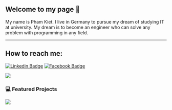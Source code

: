 ## Welcome to my page 👋
My name is Pham Kiet. I live in Germany to pursue my dream of studying IT at university. My dream is to become an engineer who can solve any problem with programming in any field.
____

## How to reach me:
[![Linkedin Badge](https://img.shields.io/badge/-LinkedIn-blue?style=flat-square&logo=Linkedin&logoColor=white&link=https://www.linkedin.com/in/gia-kiệt-phạm-nguyễn-12381a373/)](https://www.linkedin.com/in/gia-kiệt-phạm-nguyễn-12381a373/)
[![Facebook Badge](https://img.shields.io/badge/Facebook-1877F2?style=flat-square&logo=facebook&logoColor=white)](https://www.facebook.com/K.50.10A5)

<a href="https://github.com/kiet/github-readme-stats&show_icons=true">
  <img   src="https://github-readme-stats.vercel.app/api/top-langs/?username=anuraghazra&layout=pie" />
</a>


### 💻 Featured Projects
<a href="https://github.com/phamgiakiet000/Sales_Website/">
  <!-- Change the `github-readme-stats.anuraghazra1.vercel.app` to `github-readme-stats.vercel.app`  -->
  <img align="center" src="https://github-readme-stats.anuraghazra1.vercel.app/api/pin/?username=phamgiakiet000&repo=Sales_Website&theme=radical" />
</a>    



